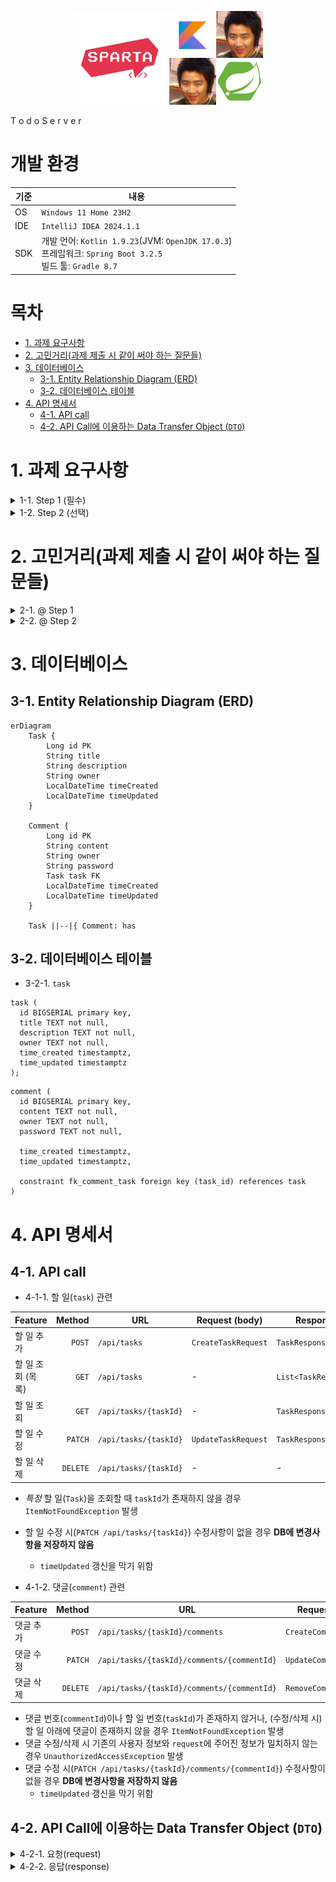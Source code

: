 <p align = "center">
    <img src = "assets-readme/Sparta_Coding_Club.png" width = 150 />
    <img src = "assets-readme/Kotlin_Spring_2nd.png" width = 150 />
</p

# T o d o S e r v e r

# 개발 환경

| 기준  | 내용                                                                                                  |
|-----|-----------------------------------------------------------------------------------------------------|
| OS  | `Windows 11 Home 23H2`                                                                              |
| IDE | `IntelliJ IDEA 2024.1.1`                                                                            |
| SDK | 개발 언어: `Kotlin 1.9.23`(JVM: `OpenJDK 17.0.3`)<br/>프레임워크: `Spring Boot 3.2.5`<br/>빌드 툴: `Gradle 8.7` |

# 목차
<!-- TOC -->
* [1. 과제 요구사항](#1-과제-요구사항)
* [2. 고민거리(과제 제출 시 같이 써야 하는 질문들)](#2-고민거리과제-제출-시-같이-써야-하는-질문들)
* [3. 데이터베이스](#3-데이터베이스)
  * [3-1. Entity Relationship Diagram (ERD)](#3-1-entity-relationship-diagram-erd)
  * [3-2. 데이터베이스 테이블](#3-2-데이터베이스-테이블)
* [4. API 명세서](#4-api-명세서)
  * [4-1. API call](#4-1-api-call)
  * [4-2. API Call에 이용하는 Data Transfer Object (`DTO`)](#4-2-api-call에-이용하는-data-transfer-object-dto)
<!-- TOC -->

# 1. 과제 요구사항

<details> <summary>1-1. Step 1 (필수)</summary>

- 할 일(`task`) 관련 `CRUD` 기능 추가
  - [v] 할 일 작성
      - `할 일 제목`, `할 일 내용`, `작성일`, `작성자 이름` 저장
      - 추가된 `할 일` 정보 확인 가능
  - [v] 할 일 조회
      - 선택한 할 일 정보 조회
      - `할 일 제목`, `할 일 내용`, `작성일`, `작성자 이름` 포함
  - [v] 할 일 _목록_ 조회
      - 등록된 전체 할 일 목록 조회
      - 작성일 기준 *내림차순* 정렬
  - [v] 할 일 수정
      - `할 일 제목`, `작성자명`, `작성 내용` 수정
      - 수정된 정보 확인 가능
  - [v] 할 일 삭제
      - 선택한 할 일 삭제

</details>

<details> <summary>1-2. Step 2 (선택)</summary>

- 댓글(`comment`) 관련 `CRUD` 기능 추가
  - [v] 댓글 작성
    - 댓글 추가 후 추가된 댓글 정보를 `response`로 반환(비밀번호는 _제외_ 해야 함)
    - 댓글 달 대상 `할 일`의 존재 여부 확인
    - 댓글 내용 이외에 작성자 정보(이름, 비밀번호) 추가로 받기
  - [v] 댓글 수정 
    - 댓글 수정 후 _수정된_ 댓글 정보를 `response`로 반환(비밀번호는 _제외_ 해야 함)
    - 댓글의 존재 유무 확인
    - 대상 댓글의 작성자 정보(이름, 비밀번호)와 `request`로 들어온 작성자 정보 일치 여부 확인
  - [v] 댓글 삭제
    - 댓글 삭제 후 성공 여부 반환
    - 댓글의 존재 유무 확인
    - 대상 댓글의 작성자 정보(이름, 비밀번호)와 `request`로 들어온 작성자 정보 일치 여부 확인
- 할 일(`task`) 관련 기능 보강
  - [v] 할 일 완료 여부 기능 추가
    - 할 일 추가 시 기본적으로 `FALSE`로 설정
  - [v] '할 일 조회' 기능에 연관 댓글 목록 추가

</details>


# 2. 고민거리(과제 제출 시 같이 써야 하는 질문들)

<details> <summary>2-1. @ Step 1</summary>

- 2-1-1. 수정/삭제 API의 `request` 사용 방식

  - 특정 `task`를 수정할 경우 `URL Path`에 `taskId`를 넣어 수정/삭제할 대상 지정
  - `task` 수정 시 `Body` 속에 `DTO` `UpdateTaskRequest`를 보관하여 사용(`@RequestBody`)

- 2-1-2. RESTful API

  - HTTP Method를 통해서*만* 행동을 표현하고, 그 이외의 자원/URI 경로에 대해선 모두 통일(`/api/tasks`)
  - *특정* `task` 조회 및 수정 및 삭제에 대해선 바로 아래에 ID를 경로로 삽입(`/{taskId}`)

- 2-1-3. 관심사 분리

  - `Entity`: DB에 저장할 자료
  - `Repository`: `Entity`에 접근하기 위해 사용
  - `Service`: 실질적인 `Task` 추가/조회/수정/삭제 내용 구현
  - `Controller`: 서버에 들어오는 요청에 대해 대응

- 2-1-4. API 명세서 작성 가이드라인

</details>

<details> <summary>2-2. @ Step 2</summary>

- 2-2-1. 처음 설계했던 API 명세서에 발생한 변경사항

  - 할 일(`task`) 관련
    - 특정 `task` 조회(`GET /api/tasks/{taskId}`) 시 달린 댓글도 추가로 `response`로 반환해야 했었음
  - 댓글(`comment`) 관련 내용들이 추가됨

- 2-2-2. ERD 설계 후 Entity 구현 시 도움이 된 부분들

  - ~~`Entity` 구현 시 타입에 대한 고민을 하지 않아도 됐었다 (빠른 구현)~~

- 2-2-3. 댓글이 여러 개 달려 있는 할 일을 삭제하려고 할 경우 데이터베이스 테이블 관점에서 발생할 수 있는 문제

  - 할 일(`task`)에 달린(관계를 맺은) 댓글(`comment`)들도 _모두_ 삭제해줘야 함(`orphanRemoval` 특성을 주는 것으로 해결 가능)
    - 상상할 수 있는 것: 여기서 삭제하는 쿼리 수가 댓글 수만큼 늘어남(`N + 1 query` 문제?)

- 2-2-4. IoC와 DI에 대한 간략한 설명

  - IoC: Inversion of Control(제어 역전), "주인님 세세하게 다 짜지 말고 여기까지만 짜면 그 이후부턴 제가 담당할게요"
  - DI: Dependency Injection(의존성 주입), 객체 _외부_ 로부터 묶인 객체 대상을 받아오는 것

</details>

# 3. 데이터베이스

## 3-1. Entity Relationship Diagram (ERD)
```mermaid
erDiagram
    Task {
        Long id PK
        String title
        String description
        String owner
        LocalDateTime timeCreated
        LocalDateTime timeUpdated
    }

    Comment {
        Long id PK
        String content
        String owner
        String password
        Task task FK
        LocalDateTime timeCreated
        LocalDateTime timeUpdated
    }

    Task ||--|{ Comment: has
```

## 3-2. 데이터베이스 테이블

- 3-2-1. `task`
```postgresql
task (
  id BIGSERIAL primary key,
  title TEXT not null,
  description TEXT not null,
  owner TEXT not null,
  time_created timestamptz,
  time_updated timestamptz
);
```
```postgresql
comment (
  id BIGSERIAL primary key,
  content TEXT not null,
  owner TEXT not null,
  password TEXT not null,
  
  time_created timestamptz,
  time_updated timestamptz,
  
  constraint fk_comment_task foreign key (task_id) references task
)

```

# 4. API 명세서

## 4-1. API call

- 4-1-1. 할 일(`task`) 관련

| Feature     |   Method | URL                   | Request (body)      | Response             |
|-------------|---------:|-----------------------|---------------------|----------------------|
| 할 일 추가      |   `POST` | `/api/tasks`          | `CreateTaskRequest` | `TaskResponse`       |
| 할 일 조회 (목록) |    `GET` | `/api/tasks`          | -                   | `List<TaskResponse>` |
| 할 일 조회      |    `GET` | `/api/tasks/{taskId}` | -                   | `TaskResponse`       |
| 할 일 수정      |  `PATCH` | `/api/tasks/{taskId}` | `UpdateTaskRequest` | `TaskResponse`       |
| 할 일 삭제      | `DELETE` | `/api/tasks/{taskId}` | -                   | -                    |

- *특정* 할 일(`Task`)을 조회할 때 `taskId`가 존재하지 않을 경우 `ItemNotFoundException` 발생
- 할 일 수정 시(`PATCH /api/tasks/{taskId}`) 수정사항이 없을 경우 **DB에 변경사항을 저장하지 않음**
    - `timeUpdated` 갱신을 막기 위함


- 4-1-2. 댓글(`comment`) 관련

| Feature |   Method | URL                                        | Request (body)         | Response          |
|---------|---------:|--------------------------------------------|------------------------|-------------------|
| 댓글 추가   |   `POST` | `/api/tasks/{taskId}/comments`             | `CreateCommentRequest` | `CommentResponse` |
| 댓글 수정   |  `PATCH` | `/api/tasks/{taskId}/comments/{commentId}` | `UpdateCommentRequest` | `CommentResponse` |
| 댓글 삭제   | `DELETE` | `/api/tasks/{taskId}/comments/{commentId}` | `RemoveCommentRequest` | -                 |

- 댓글 번호(`commentId`)이나 할 일 번호(`taskId`)가 존재하지 않거나, (수정/삭제 시) 할 일 아래에 댓글이 존재하지 않을 경우 `ItemNotFoundException` 발생
- 댓글 수정/삭제 시 기존의 사용자 정보와 `request`에 주어진 정보가 일치하지 않는 경우 `UnauthorizedAccessException` 발생
- 댓글 수정 시(`PATCH /api/tasks/{taskId}/comments/{commentId}`) 수정사항이 없을 경우 **DB에 변경사항을 저장하지 않음**
  - `timeUpdated` 갱신을 막기 위함

## 4-2. API Call에 이용하는 Data Transfer Object (`DTO`)

<details> <summary>4-2-1. 요청(request)</summary>

<details> <summary>4-2-1-1. 할 일(`task`) 관련</summary>

- 4-2-1-1-1. `CreateTaskRequest`

할 일 추가 시(`POST /api/tasks`) `body`에 추가하는 내용
```kotlin
data class CreateTaskRequest(
    val title: String,          // 추가할 할 일의 제목
    val description: String,    // 추가할 할 일의 본문
    val owner: String           // 추가할 할 일의 소유자
)
```

- 4-2-1-1-2. `UpdateTaskRequest`

할 일 수정 시(`PATCH /api/tasks`) `body`에 추가하는 내용
```kotlin
data class UpdateTaskRequest(
    val title: String,          // 수정할 할 일의 제목
    val description: String,    // 수정할 할 일의 본문
    val owner: String           // 수정할 할 일의 소유자
)
```
</details>

<details> <summary>4-2-1-2. 댓글(`comment`) 관련</summary>

- 4-2-1-2-1. `CreateCommentRequest`

댓글 추가 시(`POST /api/tasks/{taskId}/comments`) `body`에 추가하는 내용
```kotlin
data class CreateCommentRequest(
    val content: String,    // 추가할 댓글 내용
    val owner: String,      // 추가할 댓글의 사용자명
    val password: String    // 추가할 댓글의 비밀번호
)
```

- 4-2-1-2-2. `UpdateCommentRequest`

댓글 수정 시(`PATCH /api/tasks/{taskId}/comments/{commentId}`) `body`에 추가하는 내용
```kotlin
data class UpdateCommentRequest(
  val content: String,  // 수정할 댓글 내용
  val owner: String,    // 수정할 댓글의 기존 사용자명
  val password: String  // 수정할 댓글의 기존 비밀번호
)
```

- 4-2-1-2-3. `RemoveCommentRequest`

댓글 삭제 시(`DELETE /api/tasks/{taskId}/comments/{commentId}`) `body`에 추가하는 내용
```kotlin
data class RemoveCommentRequest(
  val owner: String,    // 삭제할 댓글의 기존 사용자명
  val password: String  // 삭제할 댓글의 기존 비밀번호
)
```

</details>
</details>

<details> <summary>4-2-2. 응답(response)</summary>

<details> <summary>4-2-2-1. 할 일(`task`) 관련</summary>

- 4-2-2-1-1. `TaskResponse`

할 일(`task`)에 대해 CRU~~D~~ 진행 시 서버에서 보내는 응답
```kotlin
import java.time.LocalDateTime

data class TaskResponse(
    val id: Long?,                      // 할 일의 ID
    val title: String,                  // 할 일의 제목
    val description: String,            // 할 일의 본문
    val owner: String,                  // 할 일의 소유자
    val timeCreated: LocalDateTime?,    // 할 일의 생성 시각
    val timeUpdated: LocalDateTime?     // 할 일의 마지막 수정 시각
)
```

- 4-2-2-1-2. `TaskFullResponse` (_Step 2에서 추가됨_)

특정 할 일(`task`)을 조회할 때(`GET /api/tasks/{taskId}`) **댓글을 포함**하여 서버에서 보내는 응답
```kotlin
import spartacodingclub.nbcamp.kotlinspring.assignment.todoserver.domain.comment.dto.response.CommentSimplifiedResponse
import java.time.LocalDateTime

data class TaskFullResponse(
  val id: Long,
  val title: String,
  val description: String,
  val isDone: Boolean,
  val owner: String,
  val timeCreated: LocalDateTime,
  val timeUpdated: LocalDateTime,
  val comments: List<CommentSimplifiedResponse> // 할 일에 달린 댓글들 목록
)
```

</details>

<details> <summary>4-2-2-2. 댓글(`comment`) 관련(Step 2에서 추가됨)</summary>

- 4-2-2-2-1. `CommentResponse`

댓글(`comment`)에 대해 C~~R~~UD 진행 시 서버에서 보내는 응답
```kotlin
import spartacodingclub.nbcamp.kotlinspring.assignment.todoserver.domain.task.dto.response.TaskResponse
import java.time.LocalDateTime

data class CommentResponse(
  val id: Long,                     // 댓글의 ID
  val content: String,              // 댓글의 내용
  val owner: String,                // 댓글의 사용자명
  val timeCreated: LocalDateTime,   // 댓글의 생성 시각
  val timeUpdated: LocalDateTime,   // 댓글의 마지막 수정 시각
  val taskRelated: TaskResponse     // 댓글이 달린 할 일
)
```

- 4-2-2-2-2. `CommentSimplifiedResponse`

특정 할 일 조회 시(`GET /api/tasks/{taskId}`) 관련 댓글(`comment`)들을 `TaskFullResponse`에 추가할 때 같이 붙이는 응답
```kotlin
import java.time.LocalDateTime

data class CommentSimplifiedResponse(
  val id: Long,
  val content: String,
  val owner: String,
  val timeCreated: LocalDateTime,
  val timeUpdated: LocalDateTime
)
```

순환 참조나 불필요한 정보 추가를 방지하기 위해 `taskRelated`를 제외함

</details>

</details>